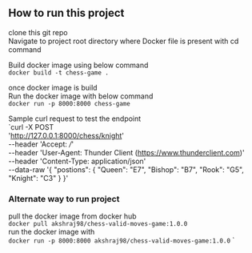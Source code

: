 ## How to run this project
clone this git repo <br>
Navigate to project root directory where Docker file is present with cd command<br>

Build docker image using below command<br>
`docker build -t chess-game .`<br>

once docker image is build <br>
Run the docker image with below command<br>
`docker run -p 8000:8000 chess-game`<br>


Sample curl request to test the endpoint <br>
`curl  -X POST \
  'http://127.0.0.1:8000/chess/knight' \
  --header 'Accept: */*' \
  --header 'User-Agent: Thunder Client (https://www.thunderclient.com)' \
  --header 'Content-Type: application/json' \
  --data-raw '{
  "postions": {
    "Queen": "E7",
    "Bishop": "B7",
    "Rook": "G5",
    "Knight": "C3"
  }
}'

### Alternate way to run project <br>
pull the docker image from docker hub <br>
`docker pull akshraj98/chess-valid-moves-game:1.0.0` <br>
run the docker image with <br>
`docker run -p 8000:8000 akshraj98/chess-valid-moves-game:1.0.0`
`
